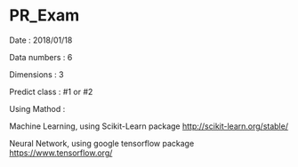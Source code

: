 # PR_Exam

Date : 2018/01/18

Data numbers : 6

Dimensions : 3

Predict class : #1 or #2

Using Mathod :

  Machine Learning, using Scikit-Learn package http://scikit-learn.org/stable/
  
  Neural Network, using google tensorflow package https://www.tensorflow.org/



